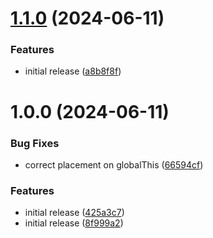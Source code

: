 # [1.1.0](https://github.com/podium-lib/bridge/compare/v1.0.0...v1.1.0) (2024-06-11)


### Features

* initial release ([a8b8f8f](https://github.com/podium-lib/bridge/commit/a8b8f8fc62fa0929b05f0a5975c0c1e043e96773))

# 1.0.0 (2024-06-11)


### Bug Fixes

* correct placement on globalThis ([66594cf](https://github.com/podium-lib/bridge/commit/66594cf230d71a894e986357cee045cba5e8a781))


### Features

* initial release ([425a3c7](https://github.com/podium-lib/bridge/commit/425a3c7497bf9232d68d9223f923ac275f276d55))
* initial release ([8f999a2](https://github.com/podium-lib/bridge/commit/8f999a22e46661cf0177774ba15f570e2d644bd4))
